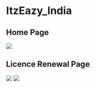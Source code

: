 # ItzEazy_India

<h2>Home Page</h2>
<img src="https://github.com/ShubhamPatel12499/ItzEazy_India/assets/98810944/f12a51d7-5e04-4c9c-b7cd-24dd4cfec97e"/>

<h2>Licence Renewal Page</h2>
<img src="https://github.com/ShubhamPatel12499/ItzEazy_India/assets/98810944/d7d768c3-a391-494a-9eb5-0894d571fce2"/>
<img src="https://github.com/ShubhamPatel12499/ItzEazy_India/assets/98810944/69153805-4b23-4c89-86e9-0e4783e39fc0"/>
